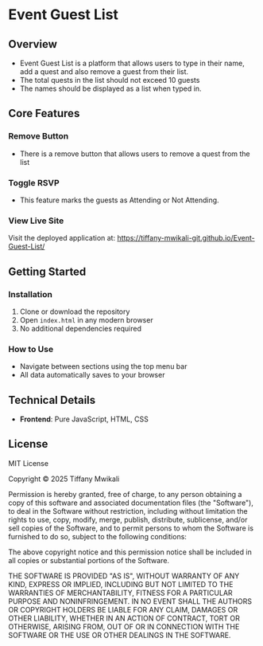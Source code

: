 
# Event Guest List 

## Overview
- Event Guest List is a platform that allows users to type in their name, add a quest and also remove a guest from their list.
- The total quests in the list should not exceed 10 guests
- The names should be displayed as a list when typed in.


## Core Features

### Remove Button
- There is a remove button that allows users to remove a quest from the list


### Toggle RSVP
- This feature marks the guests as Attending or Not Attending.

### View Live Site

Visit the deployed application at: https://tiffany-mwikali-git.github.io/Event-Guest-List/

## Getting Started

### Installation
1. Clone or download the repository
2. Open `index.html` in any modern browser
3. No additional dependencies required

### How to Use
- Navigate between sections using the top menu bar
- All data automatically saves to your browser

## Technical Details
- **Frontend**: Pure JavaScript, HTML, CSS

## License

MIT License

Copyright &copy; 2025 Tiffany Mwikali

Permission is hereby granted, free of charge, to any person obtaining a copy of this software and associated documentation files (the "Software"), to deal in the Software without restriction, including without limitation the rights to use, copy, modify, merge, publish, distribute, sublicense, and/or sell copies of the Software, and to permit persons to whom the Software is furnished to do so, subject to the following conditions:

The above copyright notice and this permission notice shall be included in all copies or substantial portions of the Software.

THE SOFTWARE IS PROVIDED "AS IS", WITHOUT WARRANTY OF ANY KIND, EXPRESS OR IMPLIED, INCLUDING BUT NOT LIMITED TO THE WARRANTIES OF MERCHANTABILITY, FITNESS FOR A PARTICULAR PURPOSE AND NONINFRINGEMENT. IN NO EVENT SHALL THE AUTHORS OR COPYRIGHT HOLDERS BE LIABLE FOR ANY CLAIM, DAMAGES OR OTHER LIABILITY, WHETHER IN AN ACTION OF CONTRACT, TORT OR OTHERWISE, ARISING FROM, OUT OF OR IN CONNECTION WITH THE SOFTWARE OR THE USE OR OTHER DEALINGS IN THE SOFTWARE.
